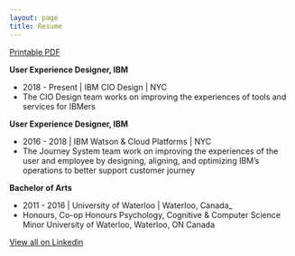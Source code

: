 ```yaml
---
layout: page
title: Resume
---
```


[Printable PDF](/resume.pdf)

**User Experience Designer, IBM**
- 2018 - Present | IBM CIO Design | NYC
- The CIO Design team works on improving the experiences of tools and services for IBMers


**User Experience Designer, IBM**
- 2016 - 2018  | IBM Watson & Cloud Platforms |  NYC
- The Journey System team work on improving the experiences of the user and employee by designing, aligning, and optimizing IBM’s operations to better support customer journey


**Bachelor of Arts**
- 2011 - 2016  | University of Waterloo |  Waterloo, Canada_
- Honours, Co-op Honours Psychology, Cognitive & Computer Science Minor
University of Waterloo, Waterloo, ON Canada

[View all on Linkedin](https://www.linkedin.com/in/annanguyen42/)